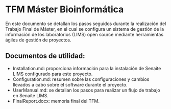 # TFM Máster Bioinformática

En este documento se detallan los pasos seguidos durante la realización del Trabajo Final de Máster, en el cual se configura un sistema de gestión de la información de los laboratorios (LIMS) open source mediante herramientas ágiles de gestión de proyectos.

## Documentos de utilidad:
- Installation.md: proporciona información para la instalación de Senaite LIMS configurado para este proyecto.
- Configuration.md: resumen sobre las configuraciones y cambios llevados a cabo sobre el software durante el proyecto.
- UserManual.md: se detallan los pasos para realizar un flujo de trabajo en Senaite LIMS.
- FinalReport.docx: memoria final del TFM.
